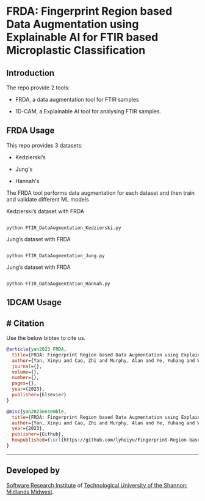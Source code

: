 # FRDA: Fingerprint Region based Data Augmentation using Explainable AI for FTIR based Microplastic Classification





## Introduction




The repo provide 2 tools:  

- FRDA, a data augmentation tool for FTIR samples

- 1D-CAM, a Explainable AI tool for analysing FTIR samples.





## FRDA Usage




This repo provides 3 datasets:

- Kedzierski’s

- Jung's

- Hannah's




The FRDA tool performs data augmentation for each dataset and then train and validate different ML models


Kedzierski’s dataset with FRDA




```

python FTIR_DataAugmentation_Kedzierski.py

```

Jung’s dataset with FRDA




```

python FTIR_DataAugmentation_Jung.py

```

Jung’s dataset with FRDA




```

python FTIR_DataAugmentation_Hannah.py

```

## 1DCAM Usage





## # Citation

Use the below bibtex to cite us.

```BibTeX
@article{yan2023 FRDA,
  title={FRDA: Fingerprint Region based Data Augmentation using Explainable AI for FTIR based Microplastic Classification},
  author={Yan, Xinyu and Cao, Zhi and Murphy, Alan and Ye, Yuhang and Wang, Xinwu and Qiao, Yuansong},
  journal={},
  volume={},
  number={},
  pages={},
  year={2023},
  publisher={Elsevier}
}

@misc{yan2023ensemble,
  title={FRDA: Fingerprint Region based Data Augmentation using Explainable AI for FTIR based Microplastic Classification},
  author={Yan, Xinyu and Cao, Zhi and Murphy, Alan and Ye, Yuhang and Wang, Xinwu and Qiao, Yuansong},
  year={2023},
  publisher={Github},
  howpublished={\url{https://github.com/lyheiyu/Fingerprint-Region-based-Data-Augmentation-using-Explainable-AI-for-FTIR-based-MP-Classification/}},
}

```
* * * * *

## Developed by

[Software Research Institute](https://sri-tus.eu/) of [Technological University of the Shannon: Midlands Midwest](https://tus.ie/).
